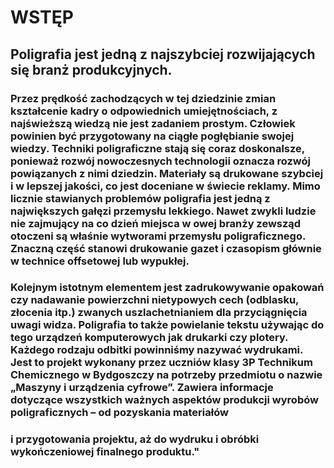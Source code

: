#  WSTĘP
## Poligrafia jest jedną z najszybciej rozwijających się branż produkcyjnych.
### Przez prędkość zachodzących w tej dziedzinie zmian kształcenie kadry o odpowiednich umiejętnościach, z najświeższą wiedzą nie jest zadaniem prostym. Człowiek powinien być przygotowany na ciągłe pogłębianie swojej wiedzy.  Techniki poligraficzne stają się coraz doskonalsze, ponieważ rozwój nowoczesnych technologii oznacza rozwój powiązanych z nimi dziedzin. Materiały są drukowane szybciej i w lepszej jakości, co jest doceniane w świecie reklamy. Mimo licznie stawianych problemów poligrafia jest jedną z największych gałęzi przemysłu lekkiego. Nawet zwykli ludzie nie zajmujący na co dzień miejsca w owej branży zewsząd otoczeni są właśnie wytworami przemysłu poligraficznego. Znaczną część stanowi drukowanie gazet i czasopism głównie w technice offsetowej lub wypukłej. 
### Kolejnym istotnym elementem jest zadrukowywanie opakowań czy nadawanie powierzchni nietypowych cech (odblasku, złocenia itp.) zwanych uszlachetnianiem dla przyciągnięcia uwagi widza. Poligrafia to także powielanie tekstu używając do tego urządzeń komputerowych jak drukarki czy plotery. Każdego rodzaju odbitki powinniśmy nazywać wydrukami. Jest to projekt wykonany przez uczniów **klasy 3P Technikum Chemicznego w Bydgoszczy** na potrzeby przedmiotu o nazwie „Maszyny i urządzenia cyfrowe”. Zawiera informacje dotyczące wszystkich ważnych aspektów produkcji wyrobów poligraficznych – od pozyskania materiałów 
### i przygotowania projektu, aż do wydruku i obróbki wykończeniowej finalnego produktu."

